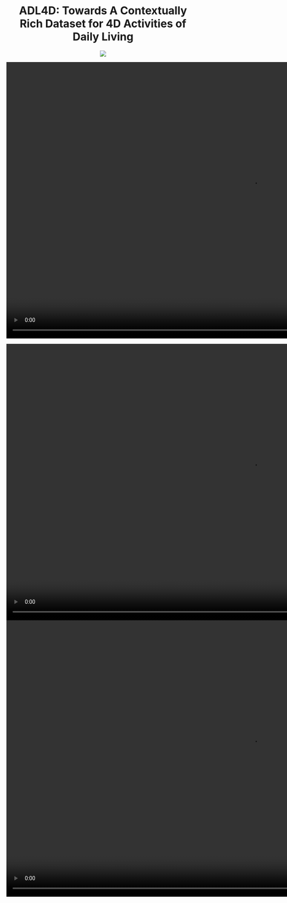 <html lang="en">
<head>
<meta charset="UTF-8">
<meta name="viewport" content="width=device-width, initial-scale=1.0">

</head>
<body>
<h1 align="center">ADL4D: Towards A Contextually Rich Dataset
for 4D Activities of Daily Living</h1>
<p align="center"> <img src="resources/Teaser-Figure.png"/> </p> 
<p align="center"></p>

<p align="center">
    <video src="resources/blended_view_1.mp4" width="1280" height="720" controls></video>

</p>

<p align="center">
    <video src="resources/sample_seq_3_no_skipped_frames_with_actions.mp4" width="1280" height="720" controls></video>
    <br>
    <video src="resources/sample_seq_4_no_skipped_frames_with_actions.mp4" width="1280" height="720" controls></video>
    <br>  
   
</p>
</body>
</html>
